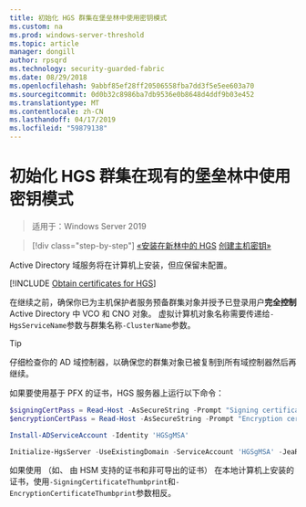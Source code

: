 ```yaml
---
title: 初始化 HGS 群集在堡垒林中使用密钥模式
ms.custom: na
ms.prod: windows-server-threshold
ms.topic: article
manager: dongill
author: rpsqrd
ms.technology: security-guarded-fabric
ms.date: 08/29/2018
ms.openlocfilehash: 9abbf85ef28ff20506558fba7dd3f5e5ee603a70
ms.sourcegitcommit: 0d0b32c8986ba7db9536e0b8648d4ddf9b03e452
ms.translationtype: MT
ms.contentlocale: zh-CN
ms.lasthandoff: 04/17/2019
ms.locfileid: "59879138"
---
```

# <a name="initialize-the-hgs-cluster-using-key-mode-in-an-existing-bastion-forest"></a>初始化 HGS 群集在现有的堡垒林中使用密钥模式

>适用于：Windows Server 2019

>[!div class="step-by-step"]
[«安装在新林中的 HGS](guarded-fabric-install-hgs-in-a-bastion-forest.md)
[创建主机密钥»](guarded-fabric-create-host-key.md)

Active Directory 域服务将在计算机上安装，但应保留未配置。

[!INCLUDE [Obtain certificates for HGS](../../../includes/guarded-fabric-initialize-hgs-default-step-two.md)] 

在继续之前，确保你已为主机保护者服务预备群集对象并授予已登录用户**完全控制**Active Directory 中 VCO 和 CNO 对象。
虚拟计算机对象名称需要传递给`-HgsServiceName`参数与群集名称`-ClusterName`参数。

> [!TIP]
> 仔细检查你的 AD 域控制器，以确保您的群集对象已被复制到所有域控制器然后再继续。

如果要使用基于 PFX 的证书，HGS 服务器上运行以下命令：

```powershell
$signingCertPass = Read-Host -AsSecureString -Prompt "Signing certificate password"
$encryptionCertPass = Read-Host -AsSecureString -Prompt "Encryption certificate password"

Install-ADServiceAccount -Identity 'HGSgMSA'

Initialize-HgsServer -UseExistingDomain -ServiceAccount 'HGSgMSA' -JeaReviewersGroup 'HgsJeaReviewers' -JeaAdministratorsGroup 'HgsJeaAdmins' -HgsServiceName 'HgsService' -ClusterName 'HgsCluster' -SigningCertificatePath '.\signCert.pfx' -SigningCertificatePassword $signPass -EncryptionCertificatePath '.\encCert.pfx' -EncryptionCertificatePassword $encryptionCertPass -TrustHostKey
```

如果使用 （如、 由 HSM 支持的证书和非可导出的证书） 在本地计算机上安装的证书，使用`-SigningCertificateThumbprint`和`-EncryptionCertificateThumbprint`参数相反。

